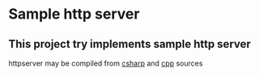 # Sample http server
## This project try implements sample http server

httpserver may be compiled from [csharp](csharp/README.md) and [cpp](cpp/README.md) sources
